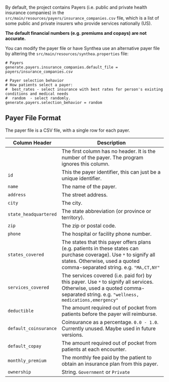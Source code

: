 By default, the project contains Payers (i.e. public and private health insurance companies) in the `src/main/resources/payers/insurance_companies.csv` file, which is a list of some public and private insurers who provide services nationally (US). 

**The default financial numbers (e.g. premiums and copays) are not accurate.**

You can modify the payer file or have Synthea use an alternative payer file by altering the `src/main/resources/synthea.properties` file:

```properties
# Payers
generate.payers.insurance_companies.default_file = payers/insurance_companies.csv

# Payer selection behavior
# How patients select a payer:
#  best_rates - select insurance with best rates for person's existing conditions and medical needs
#  random  - select randomly.
generate.payers.selection_behavior = random
```

## Payer File Format

The payer file is a CSV file, with a single row for each payer.

Column Header | Description
--------------|------------
` ` | The first column has no header. It is the number of the payer. The program ignores this column.
`id` | This the payer identifier, this can just be a unique identifier.
`name` | The name of the payer.
`address` | The street address.
`city` | The city.
`state_headquartered` | The state abbreviation (or province or territory).
`zip` | The zip or postal code.
`phone` | The hospital or facility phone number.
`states_covered` | The states that this payer offers plans (e.g. patients in these states can purchase coverage). Use `*` to signify all states. Otherwise, used a quoted comma-separated string. e.g. `"MA,CT,NY"`
`services_covered` | The services covered (i.e. paid for) by this payer. Use `*` to signify all services. Otherwise, used a quoted comma-separated string. e.g. `"wellness, medications,emergency"`
`deductible` | The amount required out of pocket from patients before the payer will reimburse.
`default_coinsurance` | Coinsurance as a percentage. `0.0 - 1.0`. Currently unused. Maybe used in future versions.
`default_copay` | The amount required out of pocket from patients at each encounter.
`monthly_premium` | The monthly fee paid by the patient to obtain an insurance plan from this payer.
`ownership` | String. `Government` or `Private`
